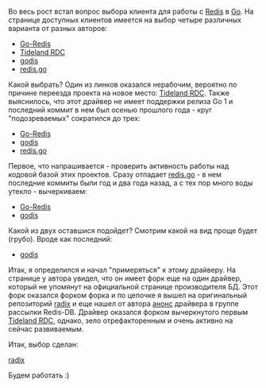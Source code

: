 Во весь рост встал вопрос выбора клиента для работы с [Redis](http://redis.io/) в [Go](http://golang.org/). На странице доступных клиентов имеется на выбор четыре различных варианта от разных авторов: 

* [Go-Redis][1]
* [Tideland RDC][2]
* [godis][3]
* [redis.go][4]

Какой выбрать? Один из линков оказался нерабочим, вероятно по причине переезда проекта на новое место: [Tideland RDC](https://bitbucket.org/mendsley/tideland-rdc). Также выяснилось, что этот драйвер не имеет поддержки релиза Go 1 и последний коммит в нем был осенью прошлого года - круг "подозреваемых" сократился до трех:

* [Go-Redis][1]
* [godis][3]
* [redis.go][4]

Первое, что напрашивается - проверить активность работы над кодовой базой этих проектов. Сразу отпадает [redis.go][4] - в нем последние коммиты были год и два года назад, а с тех пор много воды утекло - вычеркиваем:

* [Go-Redis][1]
* [godis][3]

Какой из двух оставшися подойдет? Смотрим какой на вид проще будет (грубо). Вроде как последний:

* [godis][3]

Итак, я определился и начал "примеряться" к этому драйверу. На странице у автора увидел, что он имеет форк еще на один драйвер, который не упомянут на официальной странице производителя БД. Этот форк оказался форком форка и по цепочке я вышел на оригинальный репозиторий [radix][5] и еще нашел от автора [анонс](http://groups.google.com/group/redis-db/browse_thread/thread/956b6d83b5f87f79) драйвера в группе рассылки Redis-DB. Драйвер оказался форком вычеркнутого первым [Tideland RDC][2], однако, зело отрефакторенным и очень активно на сейчас развиваемым.

Итак, выбор сделан:

[radix][5]

Будем работать :)

[1]: https://github.com/alphazero/Go-Redis
[2]: http://code.google.com/p/tideland-rdc/
[3]: https://github.com/simonz05/godis
[4]: https://github.com/hoisie/redis.go
[5]: https://github.com/fzzbt/radix






